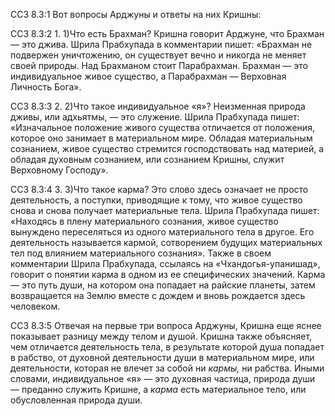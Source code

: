 ССЗ 8.3:1	Вот вопросы Арджуны и ответы на них Кришны:

ССЗ 8.3:2	1. 1)Что есть Брахман? Кришна говорит Арджуне, что Брахман — это джива. Шрила Прабхупада в комментарии пишет: «Брахман не подвержен уничтожению, он существует вечно и никогда не меняет своей природы. Над Брахманом стоит Парабрахман. Брахман — это индивидуальное живое существо, а Парабрахман — Верховная Личность Бога».

ССЗ 8.3:3	2. 2)Что такое индивидуальное «я»? Неизменная природа дживы, или адхьятмы, — это служение. Шрила Прабхупада пишет: «Изначальное положение живого существа отличается от положения, которое оно занимает в материальном мире. Обладая материальным сознанием, живое существо стремится господствовать над материей, а обладая духовным сознанием, или сознанием Кришны, служит Верховному Господу».

ССЗ 8.3:4	3. 3)Что такое карма? Это слово здесь означает не просто деятельность, а поступки, приводящие к тому, что живое существо снова и снова получает материальные тела. Шрила Прабхупада пишет: «Находясь в плену материального сознания, живое существо вынуждено переселяться из одного материального тела в другое. Его деятельность называется кармой, сотворением будущих материальных тел под влиянием материального сознания». Также в своем комментарии Шрила Прабхупада, ссылаясь на «Чхандогья-упанишад», говорит о понятии карма в одном из ее специфических значений. Карма — это путь души, на котором она попадает на райские планеты, затем возвращается на Землю вместе с дождем и вновь рождается здесь человеком.

ССЗ 8.3:5	Отвечая на первые три вопроса Арджуны, Кришна еще яснее показывает разницу между телом и душой. Кришна также объясняет, чем отличается деятельность тела, в результате которой душа попадает в рабство, от духовной деятельности души в материальном мире, или деятельности, которая не влечет за собой ни _кармы,_ ни рабства. Иными словами, индивидуальное «я» — это духовная частица, природа души — преданно служить Кришне, а _карма_ есть материальное тело, или обусловленная природа души.